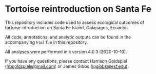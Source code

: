 # Tortoise reintroduction on Santa Fe

This repository includes code used to assess ecological outcomes of tortoise introduction on Santa Fe Island, Galapagos, Ecuador.

All code, annotations, and analytic outputs can be found in the accompanying `html` file in this repository.

All analyses were performed in `R` version 4.0.3 (2020-10-10).

If you have any questions, please contact Harrison Goldspiel (hbgoldspiel@gmail.com) or James Gibbs (jpgibbs@esf.edu).
